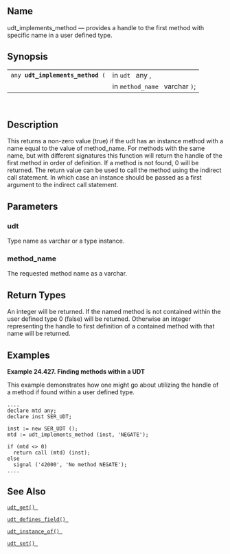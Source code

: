 <div>

<div>

</div>

<div>

## Name

udt_implements_method — provides a handle to the first method with
specific name in a user defined type.

</div>

<div>

## Synopsis

<div>

|                                       |                                |
|---------------------------------------|--------------------------------|
| `any `**`udt_implements_method`**` (` | in `udt ` any ,                |
|                                       | in `method_name ` varchar `)`; |

<div>

 

</div>

</div>

</div>

<div>

## Description

This returns a non-zero value (true) if the udt has an instance method
with a name equal to the value of method_name. For methods with the same
name, but with different signatures this function will return the handle
of the first method in order of definition. If a method is not found, 0
will be returned. The return value can be used to call the method using
the indirect call statement. In which case an instance should be passed
as a first argument to the indirect call statement.

</div>

<div>

## Parameters

<div>

### udt

Type name as varchar or a type instance.

</div>

<div>

### method_name

The requested method name as a varchar.

</div>

</div>

<div>

## Return Types

An integer will be returned. If the named method is not contained within
the user defined type 0 (false) will be returned. Otherwise an integer
representing the handle to first definition of a contained method with
that name will be returned.

</div>

<div>

## Examples

<div>

**Example 24.427. Finding methods within a UDT**

<div>

This example demonstrates how one might go about utilizing the handle of
a method if found within a user defined type.

``` screen
....
declare mtd any;
declare inst SER_UDT;

inst := new SER_UDT ();
mtd := udt_implements_method (inst, 'NEGATE');

if (mtd <> 0)
  return call (mtd) (inst);
else
  signal ('42000', 'No method NEGATE');
....
```

</div>

</div>

  

</div>

<div>

## See Also

<a href="fn_udt_get.html" class="link" title="udt_get"><code
class="function">udt_get() </code></a>

<a href="fn_udt_defines_field.html" class="link"
title="udt_defines_field"><code
class="function">udt_defines_field() </code></a>

<a href="fn_udt_instance_of.html" class="link"
title="udt_instance_of"><code
class="function">udt_instance_of() </code></a>

<a href="fn_udt_set.html" class="link" title="udt_set"><code
class="function">udt_set() </code></a>

</div>

</div>

